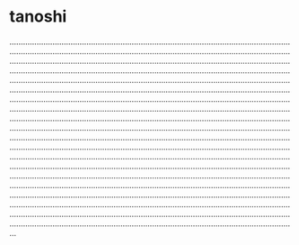 # tanoshi
...................................................................................................................................................................................................................................................................................................................................................................................................................................................................................................................................................................................................................................................................................................................................................................................................................................................................................................................................................................................................................................................................................................................................................................................................................................................................................................................................................................................................................................................................................................................................................................................................................................................................................................................................................................................................................................................................................................................................................................................................................................................................................................................................................................................................................................................................................................................................................................................................................................................................................................................................................................................